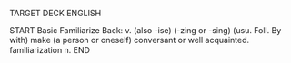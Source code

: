 TARGET DECK
ENGLISH

START
Basic
Familiarize
Back: v. (also -ise) (-zing or -sing) (usu. Foll. By with) make (a person or oneself) conversant or well acquainted.  familiarization n.
END

